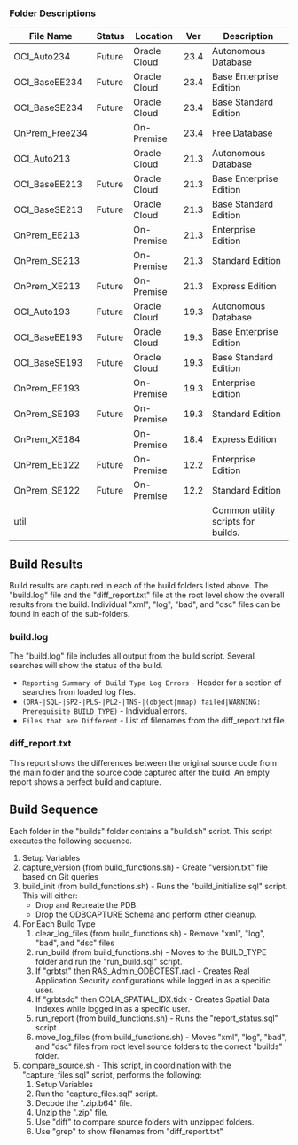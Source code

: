 
### Folder Descriptions

File Name       | Status | Location     | Ver  | Description
----------------|--------|--------------|------|-------------
OCI_Auto234     | Future | Oracle Cloud | 23.4 | Autonomous Database
OCI_BaseEE234   | Future | Oracle Cloud | 23.4 | Base Enterprise Edition
OCI_BaseSE234   | Future | Oracle Cloud | 23.4 | Base Standard Edition
OnPrem_Free234  |        | On-Premise   | 23.4 | Free Database
OCI_Auto213     |        | Oracle Cloud | 21.3 | Autonomous Database
OCI_BaseEE213   | Future | Oracle Cloud | 21.3 | Base Enterprise Edition
OCI_BaseSE213   | Future | Oracle Cloud | 21.3 | Base Standard Edition
OnPrem_EE213    |        | On-Premise   | 21.3 | Enterprise Edition
OnPrem_SE213    |        | On-Premise   | 21.3 | Standard Edition
OnPrem_XE213    | Future | On-Premise   | 21.3 | Express Edition
OCI_Auto193     | Future | Oracle Cloud | 19.3 | Autonomous Database
OCI_BaseEE193   | Future | Oracle Cloud | 19.3 | Base Enterprise Edition
OCI_BaseSE193   | Future | Oracle Cloud | 19.3 | Base Standard Edition
OnPrem_EE193    |        | On-Premise   | 19.3 | Enterprise Edition
OnPrem_SE193    | Future | On-Premise   | 19.3 | Standard Edition
OnPrem_XE184    |        | On-Premise   | 18.4 | Express Edition
OnPrem_EE122    | Future | On-Premise   | 12.2 | Enterprise Edition
OnPrem_SE122    | Future | On-Premise   | 12.2 | Standard Edition
util            |        |              |      | Common utility scripts for builds.


## Build Results

Build results are captured in each of the build folders listed above.  The "build.log" file and the "diff_report.txt" file at the root level show the overall results from the build.  Individual "xml", "log", "bad", and "dsc" files can be found in each of the sub-folders.

### build.log

The "build.log" file includes all output from the build script.  Several searches will show the status of the build.
* `Reporting Summary of Build Type Log Errors` - Header for a section of searches from loaded log files.
* `(ORA-|SQL-|SP2-|PLS-|PL2-|TNS-|(object|mmap) failed|WARNING: Prerequisite BUILD_TYPE)` - Individual errors.
* `Files that are Different` - List of filenames from the diff_report.txt file.

### diff_report.txt

This report shows the differences between the original source code from the main folder and the source code captured after the build.  An empty report shows a perfect build and capture.


## Build Sequence

Each folder in the "builds" folder contains a "build.sh" script.  This script executes the following sequence.
1. Setup Variables
2. capture_version (from build_functions.sh) - Create "version.txt" file based on Git queries
3. build_init (from build_functions.sh) - Runs the "build_initialize.sql" script.  This will either:
    * Drop and Recreate the PDB.
    * Drop the ODBCAPTURE Schema and perform other cleanup.
4. For Each Build Type
    1. clear_log_files (from build_functions.sh) - Remove "xml", "log", "bad", and "dsc" files
    2. run_build (from build_functions.sh) - Moves to the BUILD_TYPE folder and run the "run_build.sql" script.
    3. If "grbtst" then RAS_Admin_ODBCTEST.racl - Creates Real Application Security configurations while logged in as a specific user.
    4. If "grbtsdo" then COLA_SPATIAL_IDX.tidx - Creates Spatial Data Indexes while logged in as a specific user.
    5. run_report (from build_functions.sh) - Runs the "report_status.sql" script.
    6. move_log_files (from build_functions.sh) - Moves "xml", "log", "bad", and "dsc" files from root level source folders to the correct "builds" folder.
6. compare_source.sh - This script, in coordination with the "capture_files.sql" script, performs the following:
    1. Setup Variables
    2. Run the "capture_files.sql" script.
    3. Decode the ".zip.b64" file.
    4. Unzip the ".zip" file.
    5. Use "diff" to compare source folders with unzipped folders.
    6. Use "grep" to show filenames from "diff_report.txt"
